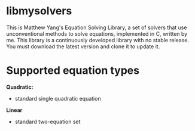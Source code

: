 # libmysolvers
 This is Matthew Yang's Equation Solving Library, a set of solvers that use unconventional methods to solve equations, implemented in C, written by me. This library is a continuously developed library with no stable release. You must download the latest version and clone it to update it.

 # Supported equation types
**Quadratic:**
- standard single quadratic equation

**Linear**
- standard two-equation set